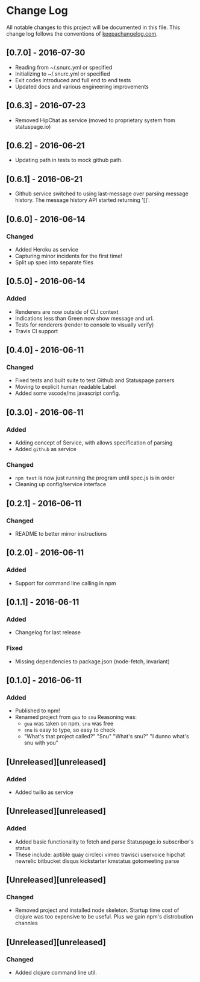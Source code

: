 # Change Log
All notable changes to this project will be documented in this file. This change log follows the conventions of [keepachangelog.com](http://keepachangelog.com/).

## [0.7.0] - 2016-07-30
- Reading from ~/.snurc.yml or specified
- Initializing to ~/.snurc.yml or specified
- Exit codes introduced and full end to end tests
- Updated docs and various engineering improvements

## [0.6.3] - 2016-07-23
- Removed HipChat as service (moved to proprietary system from statuspage.io)

## [0.6.2] - 2016-06-21
- Updating path in tests to mock github path.

## [0.6.1] - 2016-06-21
- Github service switched to using last-message over parsing message history.
  The message history API started returning '[]'.

## [0.6.0] - 2016-06-14
### Changed
- Added Heroku as service
- Capturing minor incidents for the first time!
- Split up spec into separate files

## [0.5.0] - 2016-06-14
### Added
- Renderers are now outside of CLI context
- Indications less than Green now show message and url.
- Tests for renderers (render to console to visually verify)
- Travis CI support

## [0.4.0] - 2016-06-11
### Changed
- Fixed tests and built suite to test Github and Statuspage parsers
- Moving to explicit human readable Label
- Added some vscode/ms javascript config.

## [0.3.0] - 2016-06-11
### Added
- Adding concept of Service, with allows specification of parsing
- Added `github` as service

### Changed
- `npm test` is now just running the program until spec.js is in order
- Cleaning up config/service interface

## [0.2.1] - 2016-06-11
### Changed
- README to better mirror instructions

## [0.2.0] - 2016-06-11
### Added
- Support for command line calling in npm

## [0.1.1] - 2016-06-11
### Added
- Changelog for last release

### Fixed
- Missing dependencies to package.json (node-fetch, invariant)

## [0.1.0] - 2016-06-11
### Added
- Published to npm!
- Renamed project from `gua` to `snu`
  Reasoning was:
    - `gua` was taken on npm. `snu` was free
    - `snu` is easy to type, so easy to check
    - "What's that project called?"
      "Snu"
      "What's snu?"
      "I dunno what's snu with you"

## [Unreleased][unreleased]
### Added
- Added twilio as service

## [Unreleased][unreleased]
### Added
- Added basic functionality to fetch and parse Statuspage.io subscriber's status
- These include:
    aptible
    quay
    circleci
    vimeo
    travisci
    uservoice
    hipchat
    newrelic
    bitbucket
    disqus
    kickstarter
    kmstatus
    gotomeeting
    parse

## [Unreleased][unreleased]
### Changed
- Removed project and installed node skeleton.
  Startup time cost of clojure was too expensive to be useful.
  Plus we gain npm's distrobution channles

## [Unreleased][unreleased]
### Changed
- Added clojure command line util.


